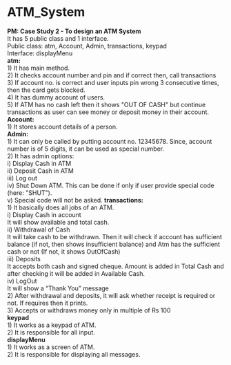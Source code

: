 # ATM_System
**PM: Case Study 2 - To design an ATM System** <br>
    It has 5 public class and 1 interface. <br>
    Public class: atm, Account, Admin, transactions, keypad <br>
    Interface: displayMenu <br>
    **atm:** <br>
        1) It has main method. <br>
        2) It checks account number and pin and if correct then, call transactions <br>
        3) If account no. is correct and user inputs pin wrong 3 consecutive times, then the card gets blocked. <br>
        4) It has dummy account of users. <br>
        5) If ATM has no cash left then it shows "OUT OF CASH" but continue transactions as user can see money or deposit money in their account.<br>
    **Account:** <br>
        1) It stores account details of a person. <br>
    **Admin:** <br>
        1) It can only be called by putting account no. 12345678.
            Since, account number is of 5 digits, it can be used as special number. <br>
        2) It has admin options: <br>
            i) Display Cash in ATM <br>
            ii) Deposit Cash in ATM <br>
            iii) Log out <br>
            iv) Shut Down ATM. This can be done if only if user provide special code (here: "SHUT"). <br>
            v) Special code will not be asked.
    **transactions:** <br>
        1) It basically does all jobs of an ATM. <br>
            i) Display Cash in account <br>
                It will show available and total cash. <br>
            ii) Withdrawal of Cash <br>
                It will take cash to be withdrawn. Then it will check if account has sufficient balance
                (if not, then shows insufficient balance) and Atm has the sufficient cash or not (If not, it shows OutOfCash) <br>
            iii) Deposits <br>
                It accepts both cash and signed cheque. Amount is added in Total Cash and after checking it will be added in Available Cash. <br>
            iv) LogOut <br>
                It will show a “Thank You” message <br>
        2) After withdrawal and deposits, it will ask whether receipt is required or not. If requires then it prints. <br>
        3) Accepts or withdraws money only in multiple of Rs 100 <br>
    **keypad** <br>
        1) It works as a keypad of ATM. <br>
        2) It is responsible for all input. <br>
    **displayMenu** <br>
        1) It works as a screen of ATM. <br>
        2) It is responsible for displaying all messages. <br>